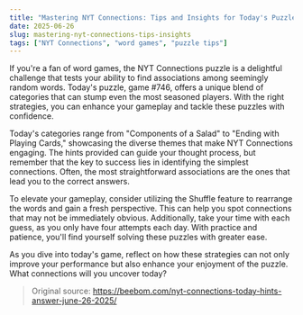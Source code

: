 ```yaml
---
title: "Mastering NYT Connections: Tips and Insights for Today's Puzzle"
date: 2025-06-26
slug: mastering-nyt-connections-tips-insights
tags: ["NYT Connections", "word games", "puzzle tips"]
---
```


If you're a fan of word games, the NYT Connections puzzle is a delightful challenge that tests your ability to find associations among seemingly random words. Today's puzzle, game #746, offers a unique blend of categories that can stump even the most seasoned players. With the right strategies, you can enhance your gameplay and tackle these puzzles with confidence.

Today's categories range from "Components of a Salad" to "Ending with Playing Cards," showcasing the diverse themes that make NYT Connections engaging. The hints provided can guide your thought process, but remember that the key to success lies in identifying the simplest connections. Often, the most straightforward associations are the ones that lead you to the correct answers.

To elevate your gameplay, consider utilizing the Shuffle feature to rearrange the words and gain a fresh perspective. This can help you spot connections that may not be immediately obvious. Additionally, take your time with each guess, as you only have four attempts each day. With practice and patience, you'll find yourself solving these puzzles with greater ease.

As you dive into today's game, reflect on how these strategies can not only improve your performance but also enhance your enjoyment of the puzzle. What connections will you uncover today?

> Original source: https://beebom.com/nyt-connections-today-hints-answer-june-26-2025/